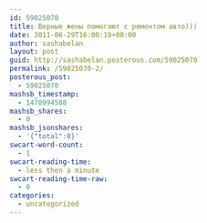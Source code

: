 ```yaml
---
id: 59025070
title: Верные жены помогают с ремонтом авто)))
date: 2011-06-29T16:00:19+00:00
author: sashabelan
layout: post
guid: http://sashabelan.posterous.com/59025070
permalink: /59025070-2/
posterous_post:
  - 59025070
mashsb_timestamp:
  - 1470994588
mashsb_shares:
  - 0
mashsb_jsonshares:
  - '{"total":0}'
swcart-word-count:
  - 1
swcart-reading-time:
  - less then a minute
swcart-reading-time-raw:
  - 0
categories:
  - uncategorized
---
```

[](http://instagr.am/p/GnYTe/)